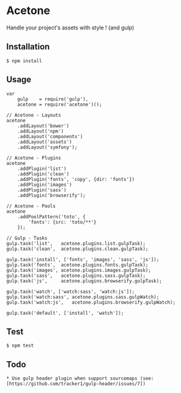 # Acetone

Handle your project's assets with style ! (and gulp)


## Installation

    $ npm install


## Usage

    var
        gulp    = require('gulp'),
        acetone = require('acetone')();

    // Acetone - Layouts
    acetone
        .addLayout('bower')
        .addLayout('npm')
        .addLayout('components')
        .addLayout('assets')
        .addLayout('symfony');

    // Acetone - Plugins
    acetone
        .addPlugin('list')
        .addPlugin('clean')
        .addPlugin('fonts', 'copy', {dir: 'fonts'})
        .addPlugin('images')
        .addPlugin('sass')
        .addPlugin('browserify');

    // Acetone - Pools
    acetone
        .addPoolPattern('toto', {
            'fonts': {src: 'toto/**'}
        });

    // Gulp - Tasks
    gulp.task('list',   acetone.plugins.list.gulpTask);
    gulp.task('clean',  acetone.plugins.clean.gulpTask);

    gulp.task('install', ['fonts', 'images', 'sass', 'js']);
    gulp.task('fonts',  acetone.plugins.fonts.gulpTask);
    gulp.task('images', acetone.plugins.images.gulpTask);
    gulp.task('sass',   acetone.plugins.sass.gulpTask);
    gulp.task('js',     acetone.plugins.browserify.gulpTask);

    gulp.task('watch', ['watch:sass', 'watch:js']);
    gulp.task('watch:sass', acetone.plugins.sass.gulpWatch);
    gulp.task('watch:js',   acetone.plugins.browserify.gulpWatch);

    gulp.task('default', ['install', 'watch']);


## Test

    $ npm test


## Todo

    * Use gulp header plugin when support sourcemaps (see: [https://github.com/tracker1/gulp-header/issues/7])
